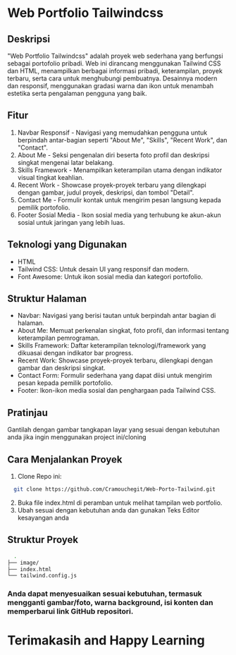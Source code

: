 # Web Portfolio Tailwindcss

## Deskripsi
"Web Portfolio Tailwindcss" adalah proyek web sederhana yang berfungsi sebagai portofolio pribadi. Web ini dirancang menggunakan Tailwind CSS dan HTML, menampilkan berbagai informasi pribadi, keterampilan, proyek terbaru, serta cara untuk menghubungi pembuatnya. Desainnya modern dan responsif, menggunakan gradasi warna dan ikon untuk menambah estetika serta pengalaman pengguna yang baik.

## Fitur
1. Navbar Responsif - Navigasi yang memudahkan pengguna untuk berpindah antar-bagian seperti "About Me", "Skills", "Recent Work", dan "Contact".
2. About Me - Seksi pengenalan diri beserta foto profil dan deskripsi singkat mengenai latar belakang.
3. Skills Framework - Menampilkan keterampilan utama dengan indikator visual tingkat keahlian.
4. Recent Work - Showcase proyek-proyek terbaru yang dilengkapi dengan gambar, judul proyek, deskripsi, dan tombol "Detail".
5. Contact Me - Formulir kontak untuk mengirim pesan langsung kepada pemilik portofolio.
6. Footer Sosial Media - Ikon sosial media yang terhubung ke akun-akun sosial untuk jaringan yang lebih luas.

## Teknologi yang Digunakan
- HTML
- Tailwind CSS: Untuk desain UI yang responsif dan modern.
- Font Awesome: Untuk ikon sosial media dan kategori portofolio.

## Struktur Halaman
- Navbar: Navigasi yang berisi tautan untuk berpindah antar bagian di halaman.
- About Me: Memuat perkenalan singkat, foto profil, dan informasi tentang keterampilan pemrograman.
- Skills Framework: Daftar keterampilan teknologi/framework yang dikuasai dengan indikator bar progress.
- Recent Work: Showcase proyek-proyek terbaru, dilengkapi dengan gambar dan deskripsi singkat.
- Contact Form: Formulir sederhana yang dapat diisi untuk mengirim pesan kepada pemilik portofolio.
- Footer: Ikon-ikon media sosial dan penghargaan pada Tailwind CSS.

## Pratinjau
Gantilah dengan gambar tangkapan layar yang sesuai dengan kebutuhan anda jika ingin menggunakan project ini/cloning

## Cara Menjalankan Proyek
1. Clone Repo ini:
```bash
  git clone https://github.com/Cramouchegit/Web-Porto-Tailwind.git
```

2. Buka file index.html di peramban untuk melihat tampilan web portfolio.
3. Ubah sesuai dengan kebutuhan anda dan gunakan Teks Editor kesayangan anda

## Struktur Proyek
```bash
  .
├── image/                 
├── index.html              
└── tailwind.config.js
```

### Anda dapat menyesuaikan sesuai kebutuhan, termasuk mengganti gambar/foto, warna background, isi konten dan memperbarui link GitHub repositori.

# Terimakasih and Happy Learning
